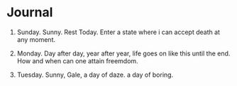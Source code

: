 # Journal

1. Sunday. Sunny. Rest Today. Enter a state where i can accept death at any moment.

24. Monday. Day after day, year after year, life goes on like this until the end. How and when can one attain freemdom.

2511. Tuesday. Sunny, Gale, a day of daze. a day of boring. 